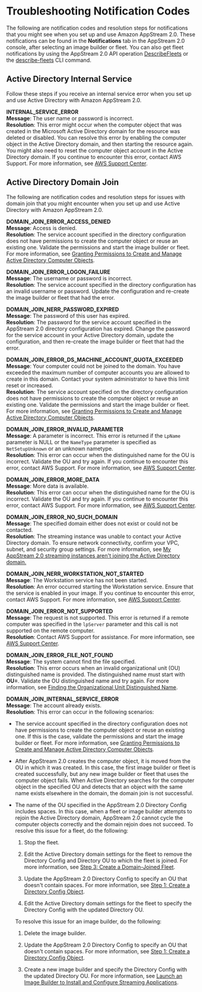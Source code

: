 # Troubleshooting Notification Codes<a name="troubleshooting-notification-codes"></a>

The following are notification codes and resolution steps for notifications that you might see when you set up and use Amazon AppStream 2\.0\. These notifications can be found in the **Notifications** tab in the AppStream 2\.0 console, after selecting an image builder or fleet\. You can also get fleet notifications by using the AppStream 2\.0 API operation [DescribeFleets](https://docs.aws.amazon.com/appstream2/latest/APIReference/API_DescribeFleets.html) or the [describe\-fleets](https://docs.aws.amazon.com/cli/latest/reference/appstream/describe-fleets.html) CLI command\.

## Active Directory Internal Service<a name="troubleshooting-notification-codes-ad-internal"></a>

Follow these steps if you receive an internal service error when you set up and use Active Directory with Amazon AppStream 2\.0\. 

**INTERNAL\_SERVICE\_ERROR**  
**Message**: The user name or password is incorrect\.  
**Resolution**: This error might occur when the computer object that was created in the Microsoft Active Directory domain for the resource was deleted or disabled\. You can resolve this error by enabling the computer object in the Active Directory domain, and then starting the resource again\. You might also need to reset the computer object account in the Active Directory domain\. If you continue to encounter this error, contact AWS Support\. For more information, see [AWS Support Center](https://console.aws.amazon.com/support/home#/)\.

## Active Directory Domain Join<a name="troubleshooting-notification-codes-ad"></a>

The following are notification codes and resolution steps for issues with domain join that you might encounter when you set up and use Active Directory with Amazon AppStream 2\.0\. 

**DOMAIN\_JOIN\_ERROR\_ACCESS\_DENIED**  
**Message**: Access is denied\.  
**Resolution**: The service account specified in the directory configuration does not have permissions to create the computer object or reuse an existing one\. Validate the permissions and start the image builder or fleet\. For more information, see [Granting Permissions to Create and Manage Active Directory Computer Objects](active-directory-admin.md#active-directory-permissions)\.

**DOMAIN\_JOIN\_ERROR\_LOGON\_FAILURE**  
**Message**: The username or password is incorrect\.  
**Resolution**: The service account specified in the directory configuration has an invalid username or password\. Update the configuration and re\-create the image builder or fleet that had the error\.

**DOMAIN\_JOIN\_NERR\_PASSWORD\_EXPIRED**  
**Message**: The password of this user has expired\.  
**Resolution**: The password for the service account specified in the AppStream 2\.0 directory configuration has expired\. Change the password for the service account in your Active Directory domain, update the configuration, and then re\-create the image builder or fleet that had the error\.

**DOMAIN\_JOIN\_ERROR\_DS\_MACHINE\_ACCOUNT\_QUOTA\_EXCEEDED**  
**Message**: Your computer could not be joined to the domain\. You have exceeded the maximum number of computer accounts you are allowed to create in this domain\. Contact your system administrator to have this limit reset or increased\.  
**Resolution**: The service account specified on the directory configuration does not have permissions to create the computer object or reuse an existing one\. Validate the permissions and start the image builder or fleet\. For more information, see [Granting Permissions to Create and Manage Active Directory Computer Objects](active-directory-admin.md#active-directory-permissions)\.

**DOMAIN\_JOIN\_ERROR\_INVALID\_PARAMETER**  
**Message**: A parameter is incorrect\. This error is returned if the `LpName` parameter is NULL or the `NameType` parameter is specified as `NetSetupUnknown` or an unknown nametype\.  
**Resolution**: This error can occur when the distinguished name for the OU is incorrect\. Validate the OU and try again\. If you continue to encounter this error, contact AWS Support\. For more information, see [AWS Support Center](https://console.aws.amazon.com/support/home#/)\.

**DOMAIN\_JOIN\_ERROR\_MORE\_DATA**  
**Message**: More data is available\.  
**Resolution**: This error can occur when the distinguished name for the OU is incorrect\. Validate the OU and try again\. If you continue to encounter this error, contact AWS Support\. For more information, see [AWS Support Center](https://console.aws.amazon.com/support/home#/)\.

**DOMAIN\_JOIN\_ERROR\_NO\_SUCH\_DOMAIN**  
**Message**: The specified domain either does not exist or could not be contacted\.  
**Resolution**: The streaming instance was unable to contact your Active Directory domain\. To ensure network connectivity, confirm your VPC, subnet, and security group settings\. For more information, see [My AppStream 2\.0 streaming instances aren't joining the Active Directory domain\.](troubleshooting-active-directory.md#troubleshooting-active-directory-5)

**DOMAIN\_JOIN\_NERR\_WORKSTATION\_NOT\_STARTED**  
**Message**: The Workstation service has not been started\.  
**Resolution**: An error occurred starting the Workstation service\. Ensure that the service is enabled in your image\. If you continue to encounter this error, contact AWS Support\. For more information, see [AWS Support Center](https://console.aws.amazon.com/support/home#/)\.

**DOMAIN\_JOIN\_ERROR\_NOT\_SUPPORTED**  
**Message**: The request is not supported\. This error is returned if a remote computer was specified in the `lpServer` parameter and this call is not supported on the remote computer\.  
**Resolution**: Contact AWS Support for assistance\. For more information, see [AWS Support Center](https://console.aws.amazon.com/support/home#/)\.

**DOMAIN\_JOIN\_ERROR\_FILE\_NOT\_FOUND**  
**Message**: The system cannot find the file specified\.  
**Resolution**: This error occurs when an invalid organizational unit \(OU\) distinguished name is provided\. The distinguished name must start with **OU=**\. Validate the OU distinguished name and try again\. For more information, see [Finding the Organizational Unit Distinguished Name](active-directory-admin.md#active-directory-oudn)\.

**DOMAIN\_JOIN\_INTERNAL\_SERVICE\_ERROR**  
**Message**: The account already exists\.  
**Resolution**: This error can occur in the following scenarios:  
+ The service account specified in the directory configuration does not have permissions to create the computer object or reuse an existing one\. If this is the case, validate the permissions and start the image builder or fleet\. For more information, see [Granting Permissions to Create and Manage Active Directory Computer Objects](active-directory-admin.md#active-directory-permissions)\.
+ After AppStream 2\.0 creates the computer object, it is moved from the OU in which it was created\. In this case, the first image builder or fleet is created successfully, but any new image builder or fleet that uses the computer object fails\. When Active Directory searches for the computer object in the specified OU and detects that an object with the same name exists elsewhere in the domain, the domain join is not successful\. 
+ The name of the OU specified in the AppStream 2\.0 Directory Config includes spaces\. In this case, when a fleet or image builder attempts to rejoin the Active Directory domain, AppStream 2\.0 cannot cycle the computer objects correctly and the domain rejoin does not succeed\. To resolve this issue for a fleet, do the following:

  1. Stop the fleet\.

  1. Edit the Active Directory domain settings for the fleet to remove the Directory Config and Directory OU to which the fleet is joined\. For more information, see [Step 3: Create a Domain\-Joined Fleet](active-directory-directory-setup.md#active-directory-setup-fleet)\.

  1. Update the AppStream 2\.0 Directory Config to specify an OU that doesn't contain spaces\. For more information, see [Step 1: Create a Directory Config Object](active-directory-directory-setup.md#active-directory-setup-config)\.

  1. Edit the Active Directory domain settings for the fleet to specify the Directory Config with the updated Directory OU\.

  To resolve this issue for an image builder, do the following:

  1. Delete the image builder\.

  1. Update the AppStream 2\.0 Directory Config to specify an OU that doesn't contain spaces\. For more information, see [Step 1: Create a Directory Config Object](active-directory-directory-setup.md#active-directory-setup-config)\.

  1. Create a new image builder and specify the Directory Config with the updated Directory OU\. For more information, see [Launch an Image Builder to Install and Configure Streaming Applications](tutorial-image-builder-create.md)\.